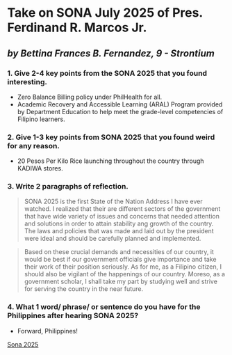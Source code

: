 # **Take on SONA July 2025 of Pres. Ferdinand R. Marcos Jr.**
## *by Bettina Frances B. Fernandez, 9 - Strontium*

### 1. Give 2-4 key points from the SONA 2025 that you found interesting.
* Zero Balance Billing policy under PhilHealth for all.
* Academic Recovery and Accessible Learning (ARAL) Program provided by Department Education to help meet the grade-level competencies of Filipino learners.

### 2. Give 1-3 key points from SONA 2025 that you found weird for any reason.
* 20 Pesos Per Kilo Rice launching throughout the country through KADIWA stores.

### 3. Write 2 paragraphs of reflection.
>SONA 2025 is the first State of the Nation Address I have ever watched. I realized that their are different sectors of the government that have wide variety of issues and concerns that needed attention and solutions in order to attain stability ang growth of the country. The laws and policies that was made and laid out by the president were ideal and should be carefully planned and implemented.

>Based on these crucial demands and necessities of our country, it would be best if our government officials give importance and take their work of their position seriously. As for me, as a Filipino citizen, I should also be vigilant of the happenings of our country. Moreso, as a government scholar, I shall take my part by studying well and strive for serving the country in the near future. 

### 4. What 1 word/ phrase/ or sentence do you have for the Philippines after hearing SONA 2025?
* Forward, Philippines!

[Sona 2025](https://stateofthenation.gov.ph/sona/2025/)